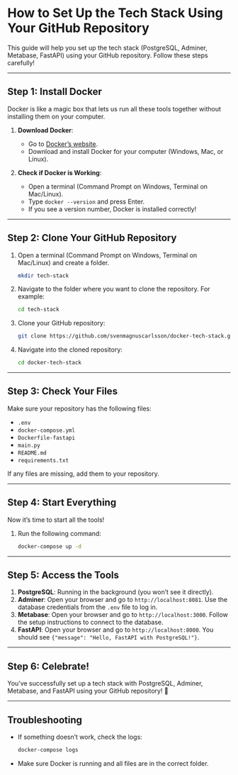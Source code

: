 # How to Set Up the Tech Stack Using Your GitHub Repository

This guide will help you set up the tech stack (PostgreSQL, Adminer, Metabase, FastAPI) using your GitHub repository. Follow these steps carefully!

---

## **Step 1: Install Docker**

Docker is like a magic box that lets us run all these tools together without installing them on your computer.

1. **Download Docker**:
   - Go to [Docker’s website](https://www.docker.com/get-started).
   - Download and install Docker for your computer (Windows, Mac, or Linux).

2. **Check if Docker is Working**:
   - Open a terminal (Command Prompt on Windows, Terminal on Mac/Linux).
   - Type `docker --version` and press Enter.
   - If you see a version number, Docker is installed correctly!

---

## **Step 2: Clone Your GitHub Repository**

1. Open a terminal (Command Prompt on Windows, Terminal on Mac/Linux) and create a folder.
   ```bash
   mkdir tech-stack
   ```
2. Navigate to the folder where you want to clone the repository. For example:
   ```bash
   cd tech-stack
   ```
3. Clone your GitHub repository:
   ```bash
   git clone https://github.com/svenmagnuscarlsson/docker-tech-stack.git
   ```
4. Navigate into the cloned repository:
   ```bash
   cd docker-tech-stack
   ```

---

## **Step 3: Check Your Files**

Make sure your repository has the following files:
- `.env`
- `docker-compose.yml`
- `Dockerfile-fastapi`
- `main.py`
- `README.md`
- `requirements.txt`

If any files are missing, add them to your repository.

---

## **Step 4: Start Everything**

Now it’s time to start all the tools!

1. Run the following command:
   ```bash
   docker-compose up -d
   ```

---

## **Step 5: Access the Tools**

1. **PostgreSQL**: Running in the background (you won’t see it directly).
2. **Adminer**: Open your browser and go to `http://localhost:8081`. Use the database credentials from the `.env` file to log in.
3. **Metabase**: Open your browser and go to `http://localhost:3000`. Follow the setup instructions to connect to the database.
4. **FastAPI**: Open your browser and go to `http://localhost:8000`. You should see `{"message": "Hello, FastAPI with PostgreSQL!"}`.

---

## **Step 6: Celebrate!**

You’ve successfully set up a tech stack with PostgreSQL, Adminer, Metabase, and FastAPI using your GitHub repository! 🎉

---

## **Troubleshooting**

- If something doesn’t work, check the logs:
  ```bash
  docker-compose logs
  ```
- Make sure Docker is running and all files are in the correct folder.

